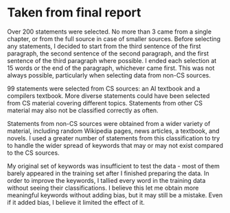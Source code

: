 # Taken from final report
Over 200 statements were selected. No more than 3 came from a single chapter, or from the full source in case of smaller sources. Before selecting any statements, I decided to start from the third sentence of the first paragraph, the second sentence of the second paragraph, and the first sentence of the third paragraph where possible. I ended each selection at 15 words or the end of the paragraph, whichever came first. This was not always possible, particularly when selecting data from non-CS sources.

99 statements were selected from CS sources: an AI textbook and a compilers textbook. More diverse statements could have been selected from CS material covering different topics. Statements from other CS material may also not be classified correctly as often.

Statements from non-CS sources were obtained from a wider variety of material, including random Wikipedia pages, news articles, a textbook, and novels. I used a greater number of statements from this classification to try to handle the wider spread of keywords that may or may not exist compared to the CS sources.

My original set of keywords was insufficient to test the data - most of them barely appeared in the training set after I finished preparing the data. In order to improve the keywords, I tallied every word in the training data without seeing their classifications. I believe this let me obtain more meaningful keywords without adding bias, but it may still be a mistake. Even if it added bias, I believe it limited the effect of it.
